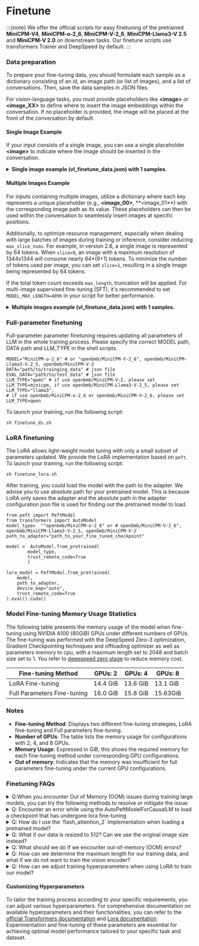 # Finetune

:::{note}
We offer the official scripts for easy finetuning of the pretrained **MiniCPM-V4**, **MiniCPM-o-2_6**, **MiniCPM-V-2_6**, **MiniCPM-Llama3-V 2.5** and **MiniCPM-V 2.0** on downstream tasks. Our finetune scripts use transformers Trainer and DeepSpeed by default.
:::


### Data preparation

To prepare your fine-tuning data, you should formulate each sample as a dictionary consisting of an id, an image path (or list of images), and a list of conversations. Then, save the data samples in JSON files.

For vision-language tasks, you must provide placeholders like **\<image\>** or **\<image_XX\>** to define where to insert the image embeddings within the conversation. If no placeholder is provided, the image will be placed at the front of the conversation by default.

#### Single Image Example
If your input consists of a single image, you can use a single placeholder **\<image\>** to indicate where the image should be inserted in the conversation.
<details>
  <summary>
    <b>Single image example (vl_finetune_data.json) with 1 samples.</b>
  </summary>

```
  [
    {
      "id": "0",
      "image": 'path/to/image_0.jpg',
      "conversations": [
            {
              'role': 'user', 
              'content': '<image>\nHow many desserts are on the white plate?'
            }, 
            {
                'role': 'assistant', 
                'content': 'There are three desserts on the white plate.'
            },   
            {
                'role': 'user', 
                'content': 'What type of desserts are they?'
            },
            {
                'role': 'assistant', 
                'content': 'The desserts are cakes with bananas and pecans on top. They share similarities with donuts, but the presence of bananas and pecans differentiates them.'
            }, 
            {
                'role': 'user', 
                'content': 'What is the setting of the image?'}, 
            {
                'role': 'assistant', 
                'content': 'The image is set on a table top with a plate containing the three desserts.'
            },
        ]
    },
  ]
```

</details>

#### Multiple Images Example
For inputs containing multiple images, utilize a dictionary where each key represents a unique placeholder (e.g., **\<image_00\>**, **\<image_01\**) with the corresponding image path as its value. These placeholders can then be used within the conversation to seamlessly insert images at specific positions.

Additionally, to optimize resource management, especially when dealing with large batches of images during training or inference, consider reducing `max_slice_nums`. For example, in version 2.6, a single image is represented by 64 tokens. When `slice=9`, an image with a maximum resolution of 1344x1344 will consume nearly 64*(9+1) tokens. To minimize the number of tokens used per image, you can set `slice=1`, resulting in a single image being represented by 64 tokens.

If the total token count exceeds `max_length`, truncation will be applied. For multi-image supervised fine-tuning (SFT), it's recommended to set `MODEL_MAX_LENGTH=4096` in your script for better performance.



<details>
  <summary>
    <b>Multiple images example (vl_finetune_data.json) with 1 samples.</b>
  </summary>

```
  [
    {
      "id": "0",
      "image": {
        "<image_00>": "path/to/image_0.jpg",
        "<image_01>": "path/to/image_1.jpg",
        "<image_02>": "path/to/image_2.jpg",
        "<image_03>": "path/to/image_3.jpg"
      },
      "conversations": [
        {
          "role": "user", 
          "content": "How to create such text-only videos using CapCut?\n<image_00>\n<image_01>\n<image_02>\n<image_03>\n"
        }, 
        {
          "role": "assistant", 
          "content": "To create a text-only video as shown in the images, follow these steps in CapCut..."
        }
      ]
    }
  ]
```
</details>

### Full-parameter finetuning

Full-parameter parameter finetuning requires updating all parameters of LLM in the whole training process. Please specify the correct MODEL path, DATA path and LLM_TYPE in the shell scripts.

```shell
MODEL="MiniCPM-o-2_6" # or "openbmb/MiniCPM-V-2_6", openbmb/MiniCPM-Llama3-V-2_5, openbmb/MiniCPM-V-2
DATA="path/to/trainging_data" # json file
EVAL_DATA="path/to/test_data" # json file
LLM_TYPE="qwen" # if use openbmb/MiniCPM-V-2, please set LLM_TYPE=minicpm, if use openbmb/MiniCPM-Llama3-V-2_5, please set LLM_TYPE="llama3",
# if use openbmb/MiniCPM-o-2_6 or openbmb/MiniCPM-V-2_6, please set LLM_TYPE=qwen
```

To launch your training, run the following script:

```
sh finetune_ds.sh
```


### LoRA finetuning

The LoRA allows light-weight model tuning with only a small subset of parameters updated. We provide the LoRA implementation based on `peft`. To launch your training, run the following script:

```
sh finetune_lora.sh
```

After training, you could load the model with the path to the adapter. We advise you to use absolute path for your pretrained model. This is because LoRA only saves the adapter and the absolute path in the adapter configuration json file is used for finding out the pretrained model to load.

```
from peft import PeftModel
from transformers import AutoModel
model_type=  ""openbmb/MiniCPM-o-2_6" or # openbmb/MiniCPM-V-2_6", openbmb/MiniCPM-Llama3-V-2_5, openbmb/MiniCPM-V-2
path_to_adapter="path_to_your_fine_tuned_checkpoint"

model =  AutoModel.from_pretrained(
        model_type,
        trust_remote_code=True
        )

lora_model = PeftModel.from_pretrained(
    model,
    path_to_adapter,
    device_map="auto",
    trust_remote_code=True
).eval().cuda()
```


### Model Fine-tuning Memory Usage Statistics

The following table presents the memory usage of the model when fine-tuning using NVIDIA A100 (80GiB) GPUs under different numbers of GPUs. The fine-tuning was performed with the DeepSpeed Zero-3 optimization, Gradient Checkpointing techniques and offloading optimizer as well as parameters memory to cpu, with a maximum length set to 2048 and batch size set to 1. You refer to [deepspeed zero stage](https://huggingface.co/docs/transformers/v4.41.2/en/deepspeed#select-a-zero-stage) to reduce memory cost.

| Fine-tuning Method | GPUs: 2 | GPUs: 4 | GPUs: 8 |
|--------------------|---------|---------|---------|
| LoRA Fine-tuning   | 14.4 GiB| 13.6 GiB|   13.1 GiB   |
| Full Parameters Fine-tuning | 16.0 GiB | 15.8 GiB | 15.63GiB |

### Notes
- **Fine-tuning Method**: Displays two different fine-tuning strategies, LoRA fine-tuning and Full parameters fine-tuning.
- **Number of GPUs**: The table lists the memory usage for configurations with 2, 4, and 8 GPUs.
- **Memory Usage**: Expressed in GiB, this shows the required memory for each fine-tuning method under corresponding GPU configurations.
- **Out of memory**: Indicates that the memory was insufficient for full parameters fine-tuning under the current GPU configurations.

### Finetuning FAQs

<details>
<summary>Q:When you encounter Out of Memory (OOM) issues during training large models, you can try the following methods to resolve or mitigate the issue:</summary>

A：When you face Out of Memory (OOM) issues during training large models, the following strategies may help resolve or mitigate the problem:
#### Adjust Model Hyperparameters
- **Reduce `max_model_length`**: Decreasing the maximum sequence length the model processes can significantly reduce the memory required for each operation. For example, reducing the maximum length from 2048 to 1200 or another value suitable for your dataset.
```
--model_max_length 1200

```
- **Lower `batch_size`**: Reducing the amount of data processed in each batch helps decrease memory consumption.
```
--batch_size 1
 ```
- **Reduce the number of slices (`slice`)**: When handling large datasets such as large images files, reducing the number of slices processed each time can lower memory requirements.
```
--max_slice_nums 9 
```

#### Reduce Training Model Parameters
- **Do not train VPM (Visual Processing Module)**: You can adjust hyperparameters in the finetune script to opt out of training the visual processing module to save memory.
```
--tune_vision false
```
- **Use LoRA finetuning**: Refer to the LoRA finetuning section.

#### Optimize with DeepSpeed
- **Configure DeepSpeed Zero Stage 2**: Use the following configuration to offload optimizer parameters to the CPU, reducing memory pressure on the GPU:
  ```json
  "zero_optimization": {
    "stage": 2,
    "offload_optimizer": {
      "device": "cpu",
      "pin_memory": true
    }
  }
- **Configure DeepSpeed Zero Stage 3**：Further offload model parameters and optimizer parameters to the CPU, further reducing GPU memory usage:
```json
"zero_optimization": {
  "stage": 3,
  "offload_optimizer": {
    "device": "cpu",
    "pin_memory": true
  },
  "offload_param": {
    "device": "cpu",
    "pin_memory": true
  }
}
```
You can visit [huggingface deepspeed](https://huggingface.co/docs/transformers/deepspeed) to find out more about how to use DeepSpeed.
</details>
<details>
<summary>Q: Encounter an error while using the AutoPeftModelForCausalLM to load a checkpoint that has undergone lora fine-tuning</summary>

A: The error as described in [issues 168](https://github.com/OpenBMB/MiniCPM-V/issues/168) occurs because the model lacks `get_input_embeddings` and `set_input_embeddings` methods. Follow these steps to resolve this issue: 

1.**Reload the Fine-Tuned Model:** Make sure you correctly load the checkpoint that has been fine-tuned using lora techniques. Use the following code example to guide you:
   ```python
 from peft import AutoPeftModel

path_to_adapter="path_to_your_fine_tuned_checkpoint"

model = AutoPeftModel.from_pretrained(
    # path to the output directory
    path_to_adapter,
    device_map="auto",
    trust_remote_code=True
).eval().cuda()
   ```
  2.**Update the `model_minicpmv.py` File:**
   - **Verification:** Make sure you verify and update your `model_minicpmv.py` file to ensure it is the latest version.
   - **Update Hugging Face Library Code:** If the issue persists after updating the file, consider updating the related code in the Hugging Face library.
   - **Direct File Copy:** For a quick resolution, directly download and copy the latest `model_minicpmv.py` file into your project. This file is available from the following sources:
     - [MiniCPM-Llama3-V-2_5 on Hugging Face](https://huggingface.co/openbmb/MiniCPM-Llama3-V-2_5/tree/main)
     - [MiniCPM-V-2 on Hugging Face](https://huggingface.co/openbmb/MiniCPM-V-2)
</details>

<details>
<summary>Q: How do I use the `flash_attention_2` implementation when loading a pretrained model?</summary>

A: If your environment supports `flash_attn2`, you can add an argument `_attn_implementation="flash_attention_2"` when using the `AutoModel.from_pretrained` method to load a model. For example:

```python
model = AutoModel.from_pretrained('model_name', _attn_implementation="flash_attention_2")
```
</details>

<details>
<summary>Q: What if our data is resized to 512? Can we use the original image size instead?</summary>

A: Our model supports up to 1344x1344 lossless encoding. If you are currently resizing your images to 512, you might want to try using the original image sizes instead. Our system automatically includes a high-definition image encoding scheme by default.

</details>

<details>
<summary>Q: What should we do if we encounter out-of-memory (OOM) errors?</summary>

A: If you experience OOM issues, consider reducing the batch size (`bs`). To maintain an equivalent total batch size, you can adjust the `gradient_accumulation_steps` setting. This approach allows you to manage memory usage effectively while still processing the desired amount of data per training step.
</details>

<details>
<summary>Q: How can we determine the maximum length for our training data, and what if we do not want to train the vision encoder?</summary>

A: I recommend using this function [here](https://github.com/OpenBMB/MiniCPM-V/blob/main/finetune/dataset.py#L220) to sample the length of your training data. Note that the `input_ids` length includes the image portion. Once you determine the maximum length, you can specify it in the startup command using `--model_max_length xxx`.

Additionally, if you prefer not to train the vision encoder, you can add `--tune_vision false` to your command.

</details>

<details>
<summary>Q: How can we adjust training hyperparameters when using LoRA to train our model?</summary>

A: You can refer to the [LoRA documentation](https://huggingface.co/docs/peft/en/package_reference/lora#peft.LoraConfig) for guidance on adjusting your training hyperparameters when using LoRA. This documentation provides detailed information on configuring various parameters specific to the LoRA adaptation technique.
</details>

#### Customizing Hyperparameters
To tailor the training process according to your specific requirements, you can adjust various hyperparameters. For comprehensive documentation on available hyperparameters and their functionalities, you can refer to the [official Transformers documentation](https://huggingface.co/docs/transformers/main_classes/trainer#transformers.TrainingArguments) and [Lora documentation](https://huggingface.co/docs/peft/en/package_reference/lora#peft.LoraConfig). Experimentation and fine-tuning of these parameters are essential for achieving optimal model performance tailored to your specific task and dataset.
